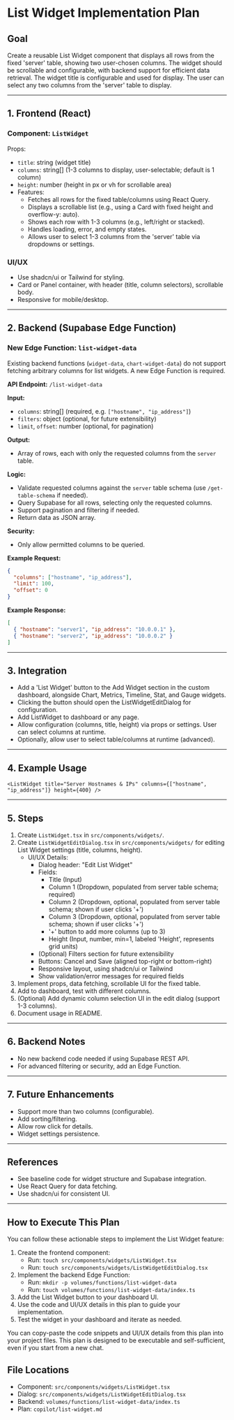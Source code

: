 # List Widget Implementation Plan

## Goal
Create a reusable List Widget component that displays all rows from the fixed 'server' table, showing two user-chosen columns. The widget should be scrollable and configurable, with backend support for efficient data retrieval. The widget title is configurable and used for display. The user can select any two columns from the 'server' table to display.

---

## 1. Frontend (React)

### Component: `ListWidget`
Props:
  - `title`: string (widget title)
  - `columns`: string[] (1-3 columns to display, user-selectable; default is 1 column)
  - `height`: number (height in px or vh for scrollable area)
- Features:
  - Fetches all rows for the fixed table/columns using React Query.
  - Displays a scrollable list (e.g., using a Card with fixed height and overflow-y: auto).
  - Shows each row with 1-3 columns (e.g., left/right or stacked).
  - Handles loading, error, and empty states.
  - Allows user to select 1-3 columns from the 'server' table via dropdowns or settings.

### UI/UX
- Use shadcn/ui or Tailwind for styling.
- Card or Panel container, with header (title, column selectors), scrollable body.
- Responsive for mobile/desktop.

---


## 2. Backend (Supabase Edge Function)

### New Edge Function: `list-widget-data`
Existing backend functions (`widget-data`, `chart-widget-data`) do not support fetching arbitrary columns for list widgets. A new Edge Function is required.

**API Endpoint:** `/list-widget-data`

**Input:**
- `columns`: string[] (required, e.g. `["hostname", "ip_address"]`)
- `filters`: object (optional, for future extensibility)
- `limit`, `offset`: number (optional, for pagination)

**Output:**
- Array of rows, each with only the requested columns from the `server` table.

**Logic:**
- Validate requested columns against the `server` table schema (use `/get-table-schema` if needed).
- Query Supabase for all rows, selecting only the requested columns.
- Support pagination and filtering if needed.
- Return data as JSON array.

**Security:**
- Only allow permitted columns to be queried.

**Example Request:**
```json
{
  "columns": ["hostname", "ip_address"],
  "limit": 100,
  "offset": 0
}
```

**Example Response:**
```json
[
  { "hostname": "server1", "ip_address": "10.0.0.1" },
  { "hostname": "server2", "ip_address": "10.0.0.2" }
]
```

---

## 3. Integration
- Add a 'List Widget' button to the Add Widget section in the custom dashboard, alongside Chart, Metrics, Timeline, Stat, and Gauge widgets.
- Clicking the button should open the ListWidgetEditDialog for configuration.
- Add ListWidget to dashboard or any page.
- Allow configuration (columns, title, height) via props or settings. User can select columns at runtime.
- Optionally, allow user to select table/columns at runtime (advanced).

---

## 4. Example Usage
```tsx
<ListWidget title="Server Hostnames & IPs" columns={["hostname", "ip_address"]} height={400} />
```

---


## 5. Steps
1. Create `ListWidget.tsx` in `src/components/widgets/`.
2. Create `ListWidgetEditDialog.tsx` in `src/components/widgets/` for editing List Widget settings (title, columns, height).
   - UI/UX Details:
     - Dialog header: "Edit List Widget"
     - Fields:
       - Title (Input)
       - Column 1 (Dropdown, populated from server table schema; required)
       - Column 2 (Dropdown, optional, populated from server table schema; shown if user clicks '+')
       - Column 3 (Dropdown, optional, populated from server table schema; shown if user clicks '+')
       - '+' button to add more columns (up to 3)
       - Height (Input, number, min=1, labeled 'Height', represents grid units)
     - (Optional) Filters section for future extensibility
     - Buttons: Cancel and Save (aligned top-right or bottom-right)
     - Responsive layout, using shadcn/ui or Tailwind
     - Show validation/error messages for required fields
3. Implement props, data fetching, scrollable UI for the fixed table.
4. Add to dashboard, test with different columns.
5. (Optional) Add dynamic column selection UI in the edit dialog (support 1-3 columns).
6. Document usage in README.

---

## 6. Backend Notes
- No new backend code needed if using Supabase REST API.
- For advanced filtering or security, add an Edge Function.

---

## 7. Future Enhancements
- Support more than two columns (configurable).
- Add sorting/filtering.
- Allow row click for details.
- Widget settings persistence.

---

## References
- See baseline code for widget structure and Supabase integration.
- Use React Query for data fetching.
- Use shadcn/ui for consistent UI.

---


## How to Execute This Plan

You can follow these actionable steps to implement the List Widget feature:

1. Create the frontend component:
   - Run: `touch src/components/widgets/ListWidget.tsx`
   - Run: `touch src/components/widgets/ListWidgetEditDialog.tsx`
2. Implement the backend Edge Function:
   - Run: `mkdir -p volumes/functions/list-widget-data`
   - Run: `touch volumes/functions/list-widget-data/index.ts`
3. Add the List Widget button to your dashboard UI.
4. Use the code and UI/UX details in this plan to guide your implementation.
5. Test the widget in your dashboard and iterate as needed.

You can copy-paste the code snippets and UI/UX details from this plan into your project files. This plan is designed to be executable and self-sufficient, even if you start from a new chat.

## File Locations
- Component: `src/components/widgets/ListWidget.tsx`
- Dialog: `src/components/widgets/ListWidgetEditDialog.tsx`
- Backend: `volumes/functions/list-widget-data/index.ts`
- Plan: `copilot/list-widget.md`
